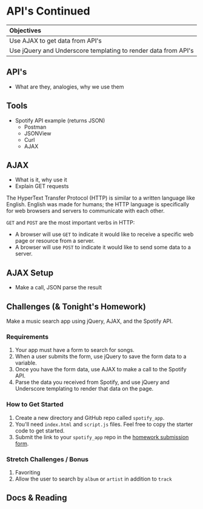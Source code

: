 # API's Continued
| Objectives |
| :--- |
| Use AJAX to get data from API's |
| Use jQuery and Underscore templating to render data from API's |

## API's

* What are they, analogies, why we use them

## Tools

* Spotify API example (returns JSON)
  * Postman
  * JSONView
  * Curl
  * AJAX

## AJAX

* What is it, why use it
* Explain GET requests

The HyperText Transfer Protocol (HTTP) is similar to a written language like English.
English was made for humans; the HTTP language is specifically for web browsers and servers to communicate with each other.

`GET` and `POST` are the most important verbs in HTTP:
  * A browser will use `GET` to indicate it would like to receive a specific web page or resource from a server.
  * A browser will use `POST` to indicate it would like to send some data to a server.

## AJAX Setup

* Make a call, JSON parse the result

## Challenges (& Tonight's Homework)

Make a music search app using jQuery, AJAX, and the Spotify API.

### Requirements

1. Your app must have a form to search for songs.
2. When a user submits the form, use jQuery to save the form data to a variable.
3. Once you have the form data, use AJAX to make a call to the Spotify API.
4. Parse the data you received from Spotify, and use jQuery and Underscore templating to render that data on the page.

### How to Get Started

1. Create a new directory and GitHub repo called `spotify_app`.
2. You'll need `index.html` and `script.js` files. Feel free to copy the starter code to get started.
3. Submit the link to your `spotify_app` repo in the <a href="https://docs.google.com/a/generalassemb.ly/forms/d/14rNXnDaq5X5Rvda-1BRZCl9YmkOoZzf7oxGBEZG_YJE/viewform" target="_blank">homework submission form</a>.

### Stretch Challenges / Bonus

1. Favoriting
2. Allow the user to search by `album` or `artist` in addition to `track`

## Docs & Reading
